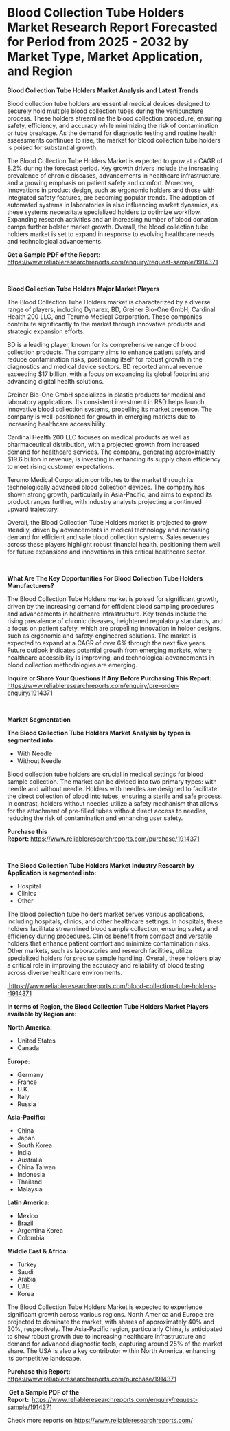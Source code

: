 <p><h1>Blood Collection Tube Holders Market Research Report Forecasted for Period from 2025 -  2032 by Market Type, Market Application, and Region</h1></p><p><strong>Blood Collection Tube Holders Market Analysis and Latest Trends</strong></p>
<p><p>Blood collection tube holders are essential medical devices designed to securely hold multiple blood collection tubes during the venipuncture process. These holders streamline the blood collection procedure, ensuring safety, efficiency, and accuracy while minimizing the risk of contamination or tube breakage. As the demand for diagnostic testing and routine health assessments continues to rise, the market for blood collection tube holders is poised for substantial growth.</p><p>The Blood Collection Tube Holders Market is expected to grow at a CAGR of 8.2% during the forecast period. Key growth drivers include the increasing prevalence of chronic diseases, advancements in healthcare infrastructure, and a growing emphasis on patient safety and comfort. Moreover, innovations in product design, such as ergonomic holders and those with integrated safety features, are becoming popular trends. The adoption of automated systems in laboratories is also influencing market dynamics, as these systems necessitate specialized holders to optimize workflow. Expanding research activities and an increasing number of blood donation camps further bolster market growth. Overall, the blood collection tube holders market is set to expand in response to evolving healthcare needs and technological advancements.</p></p>
<p><strong>Get a Sample PDF of the Report:&nbsp;</strong> <a href="https://www.reliableresearchreports.com/enquiry/request-sample/1914371?utm_campaign=2233&utm_medium=2&utm_source=Github&utm_content=ia&utm_term=04032025&utm_id=blood-collection-tube-holders">https://www.reliableresearchreports.com/enquiry/request-sample/1914371</a></p>
<p>&nbsp;</p>
<p><strong>Blood Collection Tube Holders Major Market Players</strong></p>
<p><p>The Blood Collection Tube Holders market is characterized by a diverse range of players, including Dynarex, BD, Greiner Bio-One GmbH, Cardinal Health 200 LLC, and Terumo Medical Corporation. These companies contribute significantly to the market through innovative products and strategic expansion efforts.</p><p>BD is a leading player, known for its comprehensive range of blood collection products. The company aims to enhance patient safety and reduce contamination risks, positioning itself for robust growth in the diagnostics and medical device sectors. BD reported annual revenue exceeding $17 billion, with a focus on expanding its global footprint and advancing digital health solutions.</p><p>Greiner Bio-One GmbH specializes in plastic products for medical and laboratory applications. Its consistent investment in R&D helps launch innovative blood collection systems, propelling its market presence. The company is well-positioned for growth in emerging markets due to increasing healthcare accessibility.</p><p>Cardinal Health 200 LLC focuses on medical products as well as pharmaceutical distribution, with a projected growth from increased demand for healthcare services. The company, generating approximately $19.6 billion in revenue, is investing in enhancing its supply chain efficiency to meet rising customer expectations.</p><p>Terumo Medical Corporation contributes to the market through its technologically advanced blood collection devices. The company has shown strong growth, particularly in Asia-Pacific, and aims to expand its product ranges further, with industry analysts projecting a continued upward trajectory.</p><p>Overall, the Blood Collection Tube Holders market is projected to grow steadily, driven by advancements in medical technology and increasing demand for efficient and safe blood collection systems. Sales revenues across these players highlight robust financial health, positioning them well for future expansions and innovations in this critical healthcare sector.</p></p>
<p>&nbsp;</p>
<p><strong>What Are The Key Opportunities For Blood Collection Tube Holders Manufacturers?</strong></p>
<p><p>The Blood Collection Tube Holders market is poised for significant growth, driven by the increasing demand for efficient blood sampling procedures and advancements in healthcare infrastructure. Key trends include the rising prevalence of chronic diseases, heightened regulatory standards, and a focus on patient safety, which are propelling innovation in holder designs, such as ergonomic and safety-engineered solutions. The market is expected to expand at a CAGR of over 6% through the next five years. Future outlook indicates potential growth from emerging markets, where healthcare accessibility is improving, and technological advancements in blood collection methodologies are emerging.</p></p>
<p><strong>Inquire or Share Your Questions If Any Before Purchasing This Report:</strong> <a href="https://www.reliableresearchreports.com/enquiry/pre-order-enquiry/1914371?utm_campaign=2233&utm_medium=2&utm_source=Github&utm_content=ia&utm_term=04032025&utm_id=blood-collection-tube-holders">https://www.reliableresearchreports.com/enquiry/pre-order-enquiry/1914371</a></p>
<p>&nbsp;</p>
<p><strong>Market Segmentation</strong></p>
<p><strong>The Blood Collection Tube Holders Market Analysis by types is segmented into:</strong></p>
<p><ul><li>With Needle</li><li>Without Needle</li></ul></p>
<p><p>Blood collection tube holders are crucial in medical settings for blood sample collection. The market can be divided into two primary types: with needle and without needle. Holders with needles are designed to facilitate the direct collection of blood into tubes, ensuring a sterile and safe process. In contrast, holders without needles utilize a safety mechanism that allows for the attachment of pre-filled tubes without direct access to needles, reducing the risk of contamination and enhancing user safety.</p></p>
<p><strong>Purchase this Report:&nbsp;</strong><a href="https://www.reliableresearchreports.com/purchase/1914371?utm_campaign=2233&utm_medium=2&utm_source=Github&utm_content=ia&utm_term=04032025&utm_id=blood-collection-tube-holders">https://www.reliableresearchreports.com/purchase/1914371</a></p>
<p>&nbsp;</p>
<p><strong>The Blood Collection Tube Holders Market Industry Research by Application is segmented into:</strong></p>
<p><ul><li>Hospital</li><li>Clinics</li><li>Other</li></ul></p>
<p><p>The blood collection tube holders market serves various applications, including hospitals, clinics, and other healthcare settings. In hospitals, these holders facilitate streamlined blood sample collection, ensuring safety and efficiency during procedures. Clinics benefit from compact and versatile holders that enhance patient comfort and minimize contamination risks. Other markets, such as laboratories and research facilities, utilize specialized holders for precise sample handling. Overall, these holders play a critical role in improving the accuracy and reliability of blood testing across diverse healthcare environments.</p></p>
<p><a href="https://www.reliableresearchreports.com/blood-collection-tube-holders-r1914371?utm_campaign=2233&utm_medium=2&utm_source=Github&utm_content=ia&utm_term=04032025&utm_id=blood-collection-tube-holders">&nbsp;https://www.reliableresearchreports.com/blood-collection-tube-holders-r1914371</a></p>
<p><strong>In terms of Region, the Blood Collection Tube Holders Market Players available by Region are:</strong></p>
<p>
    <p> <strong> North America: </strong>
        <ul>
            <li>United States</li>
            <li>Canada</li>
        </ul>
        </p> 
    <p> <strong> Europe: </strong>
        <ul>
            <li>Germany</li>
            <li>France</li>
            <li>U.K.</li>
            <li>Italy</li>
            <li>Russia</li>
        </ul>
        </p> 
    <p> <strong> Asia-Pacific: </strong>
        <ul>
            <li>China</li>
            <li>Japan</li>
            <li>South Korea</li>
            <li>India</li>
            <li>Australia</li>
            <li>China Taiwan</li>
            <li>Indonesia</li>
            <li>Thailand</li>
            <li>Malaysia</li>
        </ul>
        </p> 
    <p> <strong> Latin America: </strong>
        <ul>
            <li>Mexico</li>
            <li>Brazil</li>
            <li>Argentina Korea</li>
            <li>Colombia</li>
        </ul>
        </p> 
    <p> <strong> Middle East & Africa: </strong>
        <ul>
            <li>Turkey</li>
            <li>Saudi</li>
            <li>Arabia</li>
            <li>UAE</li>
            <li>Korea</li>
        </ul>
    </p>
    </p>
<p><p>The Blood Collection Tube Holders Market is expected to experience significant growth across various regions. North America and Europe are projected to dominate the market, with shares of approximately 40% and 30%, respectively. The Asia-Pacific region, particularly China, is anticipated to show robust growth due to increasing healthcare infrastructure and demand for advanced diagnostic tools, capturing around 25% of the market share. The USA is also a key contributor within North America, enhancing its competitive landscape.</p></p>
<p><strong>Purchase this Report: </strong><a href="https://www.reliableresearchreports.com/purchase/1914371?utm_campaign=2233&utm_medium=2&utm_source=Github&utm_content=ia&utm_term=04032025&utm_id=blood-collection-tube-holders">https://www.reliableresearchreports.com/purchase/1914371</a></p>
<p>&nbsp;<strong>Get a Sample PDF of the Report:&nbsp;&nbsp;</strong><a href="https://www.reliableresearchreports.com/enquiry/request-sample/1914371?utm_campaign=2233&utm_medium=2&utm_source=Github&utm_content=ia&utm_term=04032025&utm_id=blood-collection-tube-holders">https://www.reliableresearchreports.com/enquiry/request-sample/1914371</a></p>
<p><strong></strong></p>
<p>Check more reports on <a href="https://www.reliableresearchreports.com/?utm_campaign=2233&utm_medium=2&utm_source=Github&utm_content=ia&utm_term=04032025&utm_id=blood-collection-tube-holders">https://www.reliableresearchreports.com/</a></p>